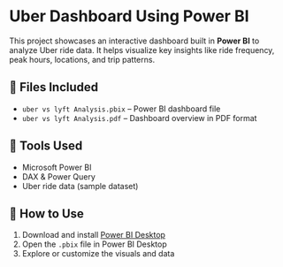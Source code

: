 # Uber Dashboard Using Power BI

This project showcases an interactive dashboard built in **Power BI** to analyze Uber ride data. It helps visualize key insights like ride frequency, peak hours, locations, and trip patterns.

## 📁 Files Included
- `uber vs lyft Analysis.pbix` – Power BI dashboard file  
- `uber vs lyft Analysis.pdf` – Dashboard overview in PDF format

## 🔧 Tools Used
- Microsoft Power BI  
- DAX & Power Query  
- Uber ride data (sample dataset)

## 🚀 How to Use
1. Download and install [Power BI Desktop](https://powerbi.microsoft.com/desktop/)
2. Open the `.pbix` file in Power BI Desktop  
3. Explore or customize the visuals and data  

